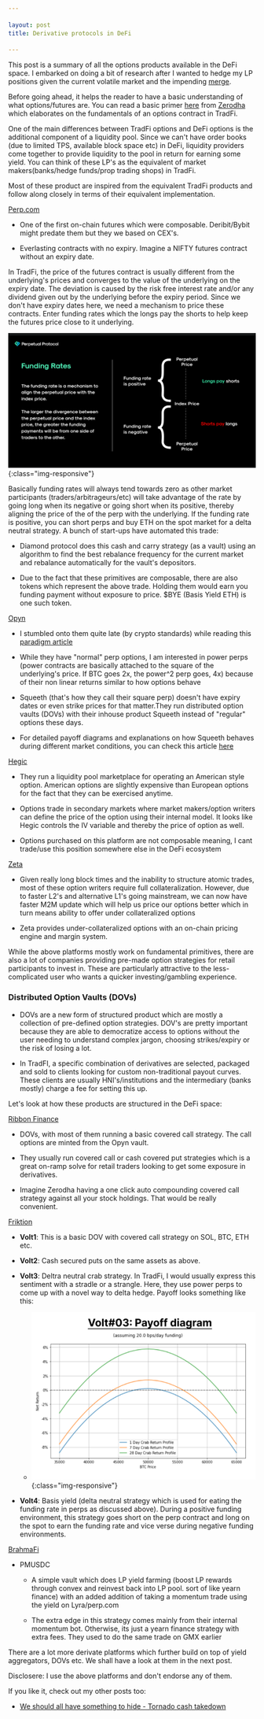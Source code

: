 ```yaml
---

layout: post
title: Derivative protocols in DeFi

---
```



This post is a summary of all the options products available in the DeFi space. I embarked on doing a bit of research after I wanted to hedge my LP positions given the current volatile market and the impending [merge](https://ethereum.org/en/upgrades/merge/). 

Before going ahead, it helps the reader to have  a basic understanding of what options/futures are. You can read a basic primer [here](https://zerodha.com/varsity/module/option-theory/) from [Zerodha](https://zerodha.com/) which elaborates on the fundamentals of an options contract in TradFi. 

One of the main differences between TradFi options and DeFi options is the additional component of a liquidity pool. Since we can't have order books (due to limited TPS, available block space etc) in DeFi, liquidity providers come together to provide liquidity to the pool in return for earning some yield. You can think of these LP's as the equivalent of market makers(banks/hedge funds/prop trading shops) in TradFi.

Most of these product are inspired from the equivalent TradFi products and follow along closely in terms of their equivalent implementation. 

[Perp.com](https://perp.com) 

- One of the first on-chain futures which were composable. Deribit/Bybit might predate them but they we based on CEX's.

- Everlasting contracts with no expiry. Imagine a NIFTY futures contract without an expiry date. 

In TradFi, the price of the futures contract is usually different from the underlying's prices and converges to the value of the underlying on the expiry date. The deviation is caused by the risk free interest rate and/or any dividend given out by the underlying before the expiry period. Since we don't have expiry dates here, we need a mechanism to price these contracts. Enter funding rates which the longs pay the shorts to help keep the futures price close to it underlying.

![perp](/assets/files/funding.png){:class="img-responsive"}

Basically funding rates will always tend towards zero as other market participants (traders/arbitrageurs/etc) will take advantage of the rate by going long when its negative or going short when its positive, thereby aligning the price of the of the perp with the underlying. 
If the funding rate is positive, you can short perps and buy ETH on the spot market for a delta neutral strategy. A bunch of start-ups have automated this trade: 

- Diamond protocol does this cash and carry strategy (as a vault) using an algorithm to find the best rebalance frequency for the current market and rebalance automatically for the vault's depositors.

- Due to the fact that these primitives are composable, there are also tokens which represent the above trade. Holding them would earn you funding payment without exposure to price. $BYE (Basis Yield ETH) is one such token. 

[Opyn](https://www.opyn.co/)

- I stumbled onto them quite late (by crypto standards) while reading this [paradigm article](https://www.paradigm.xyz/2021/08/power-perpetuals) 

- While they have "normal" perp options, I am interested in power perps (power contracts are basically attached to the square of the underlying's price. If BTC goes 2x, the power^2 perp goes, 4x) because of their non linear returns similar to how options behave

- Squeeth (that's how they call their square perp) doesn't have expiry dates or even strike prices for that matter.They run distributed option vaults (DOVs) with their inhouse product Squeeth instead of "regular" options these days.

- For detailed payoff diagrams and explanations on how Squeeth behaves during different market conditions, you can check this article [here](https://medium.com/opyn/the-best-market-conditions-to-squeeth-3e92d868b533) 
 
[Hegic](https://www.hegic.co/)

- They run a liquidity pool marketplace for operating an American style option. American options are slightly expensive than European options for the fact that they can be exercised anytime. 

- Options trade in secondary markets where market makers/option writers can define the price of the option using their internal model. It looks like Hegic controls the IV variable and thereby the price of option as well. 

- Options purchased on this platform are not composable meaning, I cant trade/use this position somewhere else in the DeFi ecosystem

[Zeta](https://www.zeta.markets/)

- Given really long block times and the inability to structure atomic trades, most of these option writers require full collateralization. However, due to faster L2's and alternative L1's going mainstream, we can now have faster M2M update which will help us price our options better which in turn means ability to offer under collateralized options

- Zeta provides under-collateralized options with an on-chain pricing engine and margin system.


While the above platforms mostly work on fundamental primitives, there are also a lot of companies providing pre-made option strategies for retail participants to invest in. These are particularly attractive to the less-complicated user who wants a quicker investing/gambling experience. 

### Distributed Option Vaults (DOVs)

- DOVs are a new form of structured product which are mostly a collection of pre-defined option strategies. DOV's are pretty important because they are able to democratize access to options without the user needing to understand complex jargon, choosing strikes/expiry or the risk of losing a lot.

- In TradFI, a specific combination of derivatives are selected, packaged and sold to clients looking for custom non-traditional payout curves. These clients are usually HNI's/institutions and the intermediary (banks mostly) charge a fee for setting this up. 

Let's look at how these products are structured in the DeFi space:

[Ribbon Finance](https://www.ribbon.finance/)

- DOVs, with most of them running a basic covered call strategy. The call options are minted from the Opyn vault.

- They usually run covered call or cash covered put strategies which is a great on-ramp solve for retail traders looking to get some exposure in derivatives. 

- Imagine Zerodha having a one click auto compounding covered call strategy against all your stock holdings. That would be really convenient. 
 
[Friktion](https://friktion.fi/)

- **Volt1**: This is a basic DOV with covered call strategy on SOL, BTC, ETH etc.

- **Volt2**: Cash secured puts on the same assets as above.

- **Volt3**: Deltra neutral  crab strategy. In TradFi, I would usually express this sentiment with a stradle or a strangle. Here, they use power perps to come up with a novel way to delta hedge. Payoff looks something like this:

    -  ![payoff](/assets/files/payoff.png){:class="img-responsive"}


- **Volt4**: Basis yield (delta neutral strategy which is used for eating the funding rate in perps as discussed above). During a positive funding environment, this strategy goes short on the perp contract and long on the spot to earn the funding rate and vice verse during negative funding environments. 

 
[BrahmaFi](https://www.brahma.fi/)

- PMUSDC
    - A simple vault which does LP yield farming (boost LP rewards through convex and reinvest back into LP pool. sort of like yearn finance) with an added addition of taking a momentum trade using the yield on Lyra/perp.com

    - The extra edge in this strategy comes mainly from their internal momentum bot. Otherwise, its just a yearn finance strategy with extra fees. They used to do the same trade on GMX earlier 

There are a lot more derivate platforms which further build on top of yield aggregators, DOVs etc. We shall have a look at them in the next post. 

Disclosere: I use the above platforms and don't endorse any of them. 

If you like it, check out my other posts too: 

- [We should all have something to hide - Tornado cash takedown](https://rnikhil.com/2022/08/09/tornado-cash-block.html)